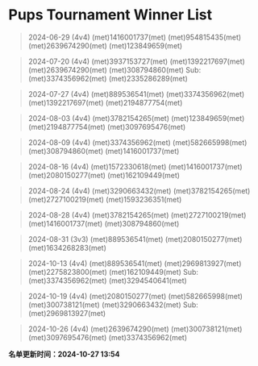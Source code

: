 # Pups Tournament Winner List
> 2024-06-29 (4v4)
(met)1416001737(met) (met)954815435(met) (met)2639674290(met) (met)123849659(met)

> 2024-07-20 (4v4)
(met)3937153727(met) (met)1392217697(met) (met)2639674290(met) (met)308794860(met) Sub:(met)3374356962(met) (met)2335286289(met)

> 2024-07-27 (4v4)
(met)889536541(met) (met)3374356962(met) (met)1392217697(met) (met)2194877754(met)

> 2024-08-03 (4v4)
(met)3782154265(met) (met)123849659(met) (met)2194877754(met) (met)3097695476(met)

> 2024-08-09 (4v4)
(met)3374356962(met) (met)582665998(met) (met)308794860(met) (met)1416001737(met)

> 2024-08-16 (4v4)
(met)1572330618(met) (met)1416001737(met) (met)2080150277(met) (met)162109449(met)

> 2024-08-24 (4v4)
(met)3290663432(met) (met)3782154265(met) (met)2727100219(met) (met)1593236351(met)

> 2024-08-28 (4v4)
(met)3782154265(met) (met)2727100219(met) (met)1416001737(met) (met)308794860(met)

> 2024-08-31 (3v3)
(met)889536541(met) (met)2080150277(met) (met)1634268283(met)

> 2024-10-13 (4v4)
(met)889536541(met) (met)2969813927(met) (met)2275823800(met) (met)162109449(met) Sub:(met)3374356962(met) (met)3294540641(met)

> 2024-10-19 (4v4)
(met)2080150277(met) (met)582665998(met) (met)300738121(met) (met)3290663432(met) Sub:(met)2969813927(met)

> 2024-10-26 (4v4)
(met)2639674290(met) (met)300738121(met) (met)3097695476(met) (met)3374356962(met)


**名单更新时间：2024-10-27 13:54**
